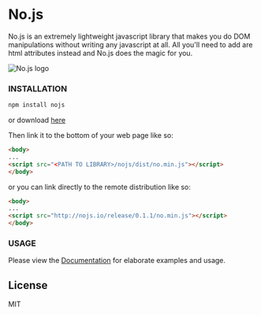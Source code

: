 # No.js
No.js is an extremely lightweight javascript library that makes you do DOM manipulations without writing any javascript at all.
    All you'll need to add are html attributes instead and No.js does the magic for you.

![No.js logo](https://ifedapoolarewaju.github.io/nojs-site/icon.png)

### INSTALLATION

```bash
npm install nojs
```

or download [here](https://github.com/ifedapoolarewaju/nojs/archive/v0.1.1.zip)

Then link it to the bottom of your web page like so:

```html
<body>
...
<script src="<PATH TO LIBRARY>/nojs/dist/no.min.js"></script>
</body>
```

or you can link directly to the remote distribution like so:

```html
<body>
...
<script src="http://nojs.io/release/0.1.1/no.min.js"></script>
</body>
```

### USAGE

Please view the [Documentation](http://nojs.io)
for elaborate examples and usage.

## License

MIT
